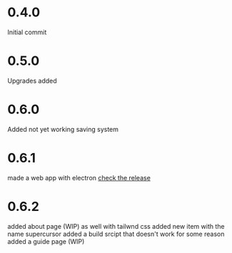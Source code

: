 # 0.4.0
Initial commit
# 0.5.0
Upgrades added
# 0.6.0
Added not yet working saving system
# 0.6.1
made a web app with electron [check the release](https://github.com/randomusert/Moneyclick/releases/ )
# 0.6.2
added about page (WIP) as well with tailwnd css
added new item with the name supercursor
added a build srcipt that doesn't work for some reason
added a guide page (WIP)